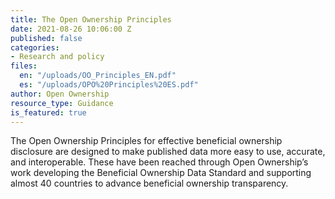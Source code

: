 ```yaml
---
title: The Open Ownership Principles
date: 2021-08-26 10:06:00 Z
published: false
categories:
- Research and policy
files:
  en: "/uploads/OO_Principles_EN.pdf"
  es: "/uploads/OPO%20Principles%20ES.pdf"
author: Open Ownership
resource_type: Guidance
is_featured: true
---
```


The Open Ownership Principles for effective beneficial ownership disclosure are designed to make published data more easy to use, accurate, and interoperable. These have been reached through Open Ownership’s work developing the Beneficial Ownership Data Standard and supporting almost 40 countries to advance beneficial ownership transparency.